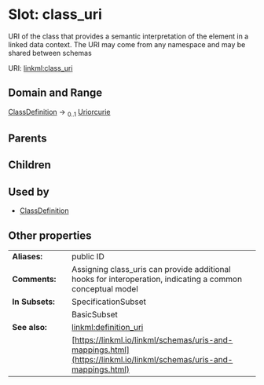 
# Slot: class_uri


URI of the class that provides a semantic interpretation of the element in a linked data context. The URI may come from any namespace and may be shared between schemas

URI: [linkml:class_uri](https://w3id.org/linkml/class_uri)


## Domain and Range

[ClassDefinition](ClassDefinition.md) &#8594;  <sub>0..1</sub> [Uriorcurie](Uriorcurie.md)

## Parents


## Children


## Used by

 * [ClassDefinition](ClassDefinition.md)

## Other properties

|  |  |  |
| --- | --- | --- |
| **Aliases:** | | public ID |
| **Comments:** | | Assigning class_uris can provide additional hooks for interoperation, indicating a common conceptual model |
| **In Subsets:** | | SpecificationSubset |
|  | | BasicSubset |
| **See also:** | | [linkml:definition_uri](linkml:definition_uri) |
|  | | [https://linkml.io/linkml/schemas/uris-and-mappings.html](https://linkml.io/linkml/schemas/uris-and-mappings.html) |

